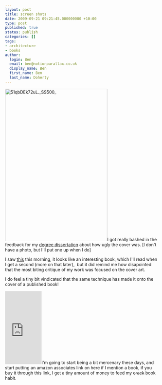 ```yaml
---
layout: post
title: screen shots
date: 2009-09-21 09:21:45.000000000 +10:00
type: post
published: true
status: publish
categories: []
tags:
- architecture
- books
author:
  login: Ben
  email: ben@notionparallax.co.uk
  display_name: Ben
  first_name: Ben
  last_name: Doherty
---
```

<p><a href="http://www.amazon.co.uk/exec/obidos/ASIN/0195388445/downandoutint-20"><img class="alignright size-full wp-image-232" title="A Better Pencil: Readers, Writers, and the Digitial Revolution" src="{{ site.baseurl }}/assets/51qbDEk72uL._SS500_.jpg" alt="51qbDEk72uL._SS500_" width="336" height="500" /></a>I got really bashed in the feedback for my <a href="http://www.notionparallax.co.uk/wordpress/wp-admin/post-new.php">degree dissertation</a> about how ugly the cover was. [I don't have a photo, but I'll put one up when I do]</p>
<p>I saw <a title="A Better Pencil: Readers, Writers, and the Digitial Revolution" href="http://www.amazon.co.uk/exec/obidos/ASIN/0195388445/downandoutint-20">this</a> this morning, it looks like an interesting book, which I'll read when I get a second (more on that later),  but it did remind me how disapointed that the most biting critique of my work was focused on the cover art.</p>
<p>I do feel a tiny bit vindicated that the same technique has made it onto the cover of a published book!</p>
<p><iframe class="alignright" src="http://rcm-uk.amazon.co.uk/e/cm?lt1=_blank&bc1=FFFFFF&IS2=1&nou=1&bg1=FFFFFF&fc1=000000&lc1=0000FF&t=notioparal-21&o=2&p=8&l=as1&m=amazon&f=ifr&asins=0195388445" style="width:120px;height:240px;" scrolling="no" marginwidth="0" marginheight="0" frameborder="0">There really should be an iframe here :( </iframe>I'm going to start being a bit mercenary these days, and start putting an amazon associates link on here if I mention a book, if you buy it through this link, I get a tiny amount of money to feed my <del>crack</del> book habit.</p>
